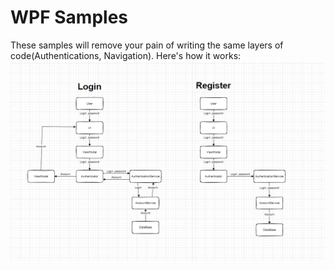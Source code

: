 # WPF Samples

These samples will remove your pain of writing the same layers of code(Authentications, Navigation).
Here's how it works:
![ImageText](https://github.com/sfgserr/WPF-Samples/blob/main/Resources/AuthenticationDiagram.png)

